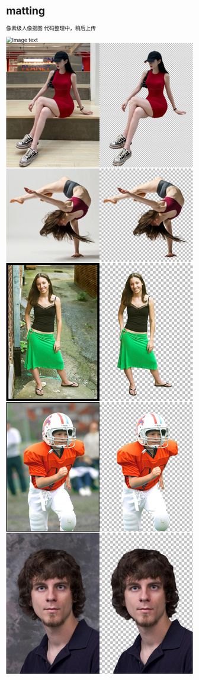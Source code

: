 # matting
像素级人像抠图
代码整理中，稍后上传

![Image text](https://github.com/geshihuazhong/matting/blob/main/test/006AfEgvgy1g47h8ockcnj31jk2bc4qu.png)
![Image text](https://github.com/geshihuazhong/matting/blob/main/test/006MlUtvly1goeh3pgepoj30u0141tc4.png)
![Image text](https://github.com/geshihuazhong/matting/blob/main/test/1615782647083.png)
![Image text](https://github.com/geshihuazhong/matting/blob/main/test/229563.png)
![Image text](https://github.com/geshihuazhong/matting/blob/main/test/37648.png)
![Image text](https://github.com/geshihuazhong/matting/blob/main/test/85554.png)
